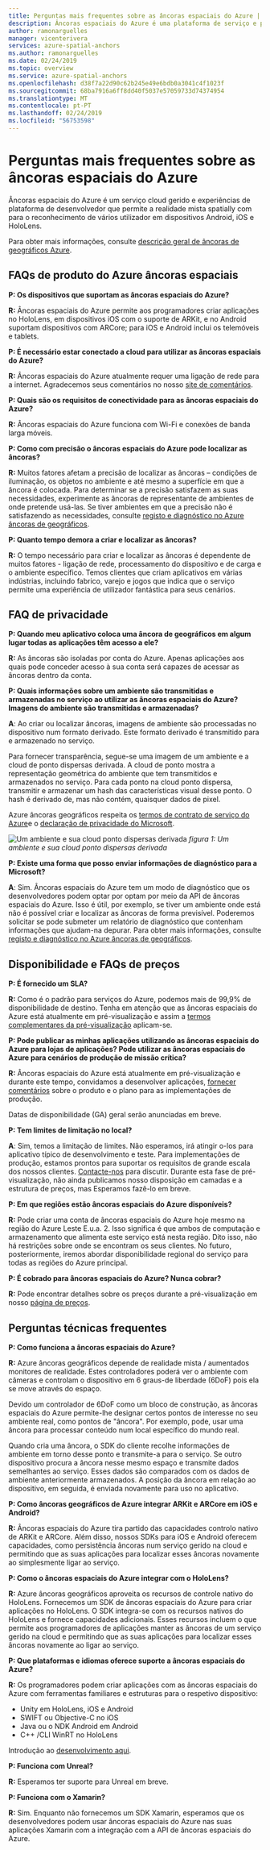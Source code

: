 ```yaml
---
title: Perguntas mais frequentes sobre as âncoras espaciais do Azure | Documentos da Microsoft
description: Âncoras espaciais do Azure é uma plataforma de serviço e programadores de cloud gerido que permite entre dispositivos, experiências de realidade mista, de vários utilizador em dispositivos Android, iOS e HoloLens. Essas perguntas de endereço de perguntas frequentes sobre o serviço do ponto de vista técnico.
author: ramonarguelles
manager: vicenterivera
services: azure-spatial-anchors
ms.author: ramonarguelles
ms.date: 02/24/2019
ms.topic: overview
ms.service: azure-spatial-anchors
ms.openlocfilehash: d38f7a22d90c62b245e49e6bdb0a3041c4f1023f
ms.sourcegitcommit: 68ba7916a6ff8dd40f5037e57059733d74374954
ms.translationtype: MT
ms.contentlocale: pt-PT
ms.lasthandoff: 02/24/2019
ms.locfileid: "56753598"
---
```

# <a name="frequently-asked-questions-about-azure-spatial-anchors"></a>Perguntas mais frequentes sobre as âncoras espaciais do Azure

Âncoras espaciais do Azure é um serviço cloud gerido e experiências de plataforma de desenvolvedor que permite a realidade mista spatially com para o reconhecimento de vários utilizador em dispositivos Android, iOS e HoloLens.

Para obter mais informações, consulte [descrição geral de âncoras de geográficos Azure](overview.md).

## <a name="azure-spatial-anchors-product-faqs"></a>FAQs de produto do Azure âncoras espaciais

**P: Os dispositivos que suportam as âncoras espaciais do Azure?**

**R:** Âncoras espaciais do Azure permite aos programadores criar aplicações no HoloLens, em dispositivos iOS com o suporte de ARKit, e no Android suportam dispositivos com ARCore; para iOS e Android inclui os telemóveis e tablets.

**P: É necessário estar conectado a cloud para utilizar as âncoras espaciais do Azure?**

**R:** Âncoras espaciais do Azure atualmente requer uma ligação de rede para a internet. Agradecemos seus comentários no nosso [site de comentários](https://feedback.azure.com/forums/919252-azure-spatial-anchors).

**P: Quais são os requisitos de conectividade para as âncoras espaciais do Azure?**

**R:** Âncoras espaciais do Azure funciona com Wi-Fi e conexões de banda larga móveis.

**P: Como com precisão o âncoras espaciais do Azure pode localizar as âncoras?**

**R:** Muitos fatores afetam a precisão de localizar as âncoras – condições de iluminação, os objetos no ambiente e até mesmo a superfície em que a âncora é colocada. Para determinar se a precisão satisfazem as suas necessidades, experimente as âncoras de representante de ambientes de onde pretende usá-las. Se tiver ambientes em que a precisão não é satisfazendo as necessidades, consulte [registo e diagnóstico no Azure âncoras de geográficos](./concepts/logging-diagnostics.md).

**P: Quanto tempo demora a criar e localizar as âncoras?**

**R:** O tempo necessário para criar e localizar as âncoras é dependente de muitos fatores - ligação de rede, processamento do dispositivo e de carga e o ambiente específico. Temos clientes que criam aplicativos em várias indústrias, incluindo fabrico, varejo e jogos que indica que o serviço permite uma experiência de utilizador fantástica para seus cenários.

## <a name="privacy-faq"></a>FAQ de privacidade

**P: Quando meu aplicativo coloca uma âncora de geográficos em algum lugar todas as aplicações têm acesso a ele?**

**R:** As âncoras são isoladas por conta do Azure. Apenas aplicações aos quais pode conceder acesso à sua conta será capazes de acessar as âncoras dentro da conta.

**P: Quais informações sobre um ambiente são transmitidas e armazenadas no serviço ao utilizar as âncoras espaciais do Azure? Imagens do ambiente são transmitidas e armazenadas?**

**A**: Ao criar ou localizar âncoras, imagens de ambiente são processadas no dispositivo num formato derivado. Este formato derivado é transmitido para e armazenado no serviço.

Para fornecer transparência, segue-se uma imagem de um ambiente e a cloud de ponto dispersas derivada. A cloud de ponto mostra a representação geométrica do ambiente que tem transmitidos e armazenados no serviço. Para cada ponto na cloud ponto dispersa, transmitir e armazenar um hash das características visual desse ponto. O hash é derivado de, mas não contém, quaisquer dados de pixel.

Azure âncoras geográficos respeita os [termos de contrato de serviço do Azure](https://go.microsoft.com/fwLink/?LinkID=522330&amp;amp;clcid=0x9)e o [declaração de privacidade do Microsoft](https://go.microsoft.com/fwlink/?LinkId=521839&amp;clcid=0x409).

![Um ambiente e sua cloud ponto dispersas derivada](./media/sparce-point-cloud.png)
*figura 1: Um ambiente e sua cloud ponto dispersas derivada*


**P: Existe uma forma que posso enviar informações de diagnóstico para a Microsoft?**

**A**: Sim. Âncoras espaciais do Azure tem um modo de diagnóstico que os desenvolvedores podem optar por optam por meio da API de âncoras espaciais do Azure. Isso é útil, por exemplo, se tiver um ambiente onde está não é possível criar e localizar as âncoras de forma previsível. Poderemos solicitar se pode submeter um relatório de diagnóstico que contenham informações que ajudam-na depurar. Para obter mais informações, consulte [registo e diagnóstico no Azure âncoras de geográficos](./concepts/logging-diagnostics.md).

## <a name="availability-and-pricing-faqs"></a>Disponibilidade e FAQs de preços

**P: É fornecido um SLA?**

**R:** Como é o padrão para serviços do Azure, podemos mais de 99,9% de disponibilidade de destino. Tenha em atenção que as âncoras espaciais do Azure está atualmente em pré-visualização e assim a [termos complementares da pré-visualização](https://azure.microsoft.com/support/legal/preview-supplemental-terms/) aplicam-se.

**P: Pode publicar as minhas aplicações utilizando as âncoras espaciais do Azure para lojas de aplicações? Pode utilizar as âncoras espaciais do Azure para cenários de produção de missão crítica?**

**R:** Âncoras espaciais do Azure está atualmente em pré-visualização e durante este tempo, convidamos a desenvolver aplicações, [fornecer comentários](https://feedback.azure.com/forums/919252-azure-spatial-anchors) sobre o produto e o plano para as implementações de produção.

Datas de disponibilidade (GA) geral serão anunciadas em breve.

**P: Tem limites de limitação no local?**
 
**A**: Sim, temos a limitação de limites.  Não esperamos, irá atingir o-los para aplicativo típico de desenvolvimento e teste. Para implementações de produção, estamos prontos para suportar os requisitos de grande escala dos nossos clientes. [Contacte-nos](mailto:azuremrs@microsoft.com) para discutir. Durante esta fase de pré-visualização, não ainda publicamos nosso disposição em camadas e a estrutura de preços, mas Esperamos fazê-lo em breve.

**P: Em que regiões estão âncoras espaciais do Azure disponíveis?**

**R:** Pode criar uma conta de âncoras espaciais do Azure hoje mesmo na região do Azure Leste E.u.a. 2. Isso significa é que ambos de computação e armazenamento que alimenta este serviço está nesta região. Dito isso, não há restrições sobre onde se encontram os seus clientes. No futuro, posteriormente, iremos abordar disponibilidade regional do serviço para todas as regiões do Azure principal.

**P: É cobrado para âncoras espaciais do Azure? Nunca cobrar?**

**R:** Pode encontrar detalhes sobre os preços durante a pré-visualização em nosso [página de preços](https://azure.microsoft.com/pricing/details/spatial-anchors/).

## <a name="technical-faqs"></a>Perguntas técnicas frequentes

**P: Como funciona a âncoras espaciais do Azure?**

**R:** Azure âncoras geográficos depende de realidade mista / aumentados monitores de realidade. Estes controladores poderá ver o ambiente com câmeras e controlam o dispositivo em 6 graus-de liberdade (6DoF) pois ela se move através do espaço.

Devido um controlador de 6DoF como um bloco de construção, as âncoras espaciais do Azure permite-lhe designar certos pontos de interesse no seu ambiente real, como pontos de "âncora". Por exemplo, pode, usar uma âncora para processar conteúdo num local específico do mundo real.

Quando cria uma âncora, o SDK do cliente recolhe informações de ambiente em torno desse ponto e transmite-a para o serviço. Se outro dispositivo procura a âncora nesse mesmo espaço e transmite dados semelhantes ao serviço. Esses dados são comparados com os dados de ambiente anteriormente armazenados. A posição da âncora em relação ao dispositivo, em seguida, é enviada novamente para uso no aplicativo.

**P: Como âncoras geográficos de Azure integrar ARKit e ARCore em iOS e Android?**

**R:** Âncoras espaciais do Azure tira partido das capacidades controlo nativo de ARKit e ARCore. Além disso, nossos SDKs para iOS e Android oferecem capacidades, como persistência âncoras num serviço gerido na cloud e permitindo que as suas aplicações para localizar esses âncoras novamente ao simplesmente ligar ao serviço.

**P: Como o âncoras espaciais do Azure integrar com o HoloLens?**

**R:** Azure âncoras geográficos aproveita os recursos de controle nativo do HoloLens. Fornecemos um SDK de âncoras espaciais do Azure para criar aplicações no HoloLens. O SDK integra-se com os recursos nativos do HoloLens e fornece capacidades adicionais. Esses recursos incluem o que permite aos programadores de aplicações manter as âncoras de um serviço gerido na cloud e permitindo que as suas aplicações para localizar esses âncoras novamente ao ligar ao serviço.

**P: Que plataformas e idiomas oferece suporte a âncoras espaciais do Azure?**

**R:** Os programadores podem criar aplicações com as âncoras espaciais do Azure com ferramentas familiares e estruturas para o respetivo dispositivo:

- Unity em HoloLens, iOS e Android
- SWIFT ou Objective-C no iOS
- Java ou o NDK Android em Android
- C++ /CLI WinRT no HoloLens

Introdução ao [desenvolvimento aqui](index.yml).

**P: Funciona com Unreal?**

**R:** Esperamos ter suporte para Unreal em breve.

**P: Funciona com o Xamarin?**

**R:** Sim. Enquanto não fornecemos um SDK Xamarin, esperamos que os desenvolvedores podem usar âncoras espaciais do Azure nas suas aplicações Xamarin com a integração com a API de âncoras espaciais do Azure.
